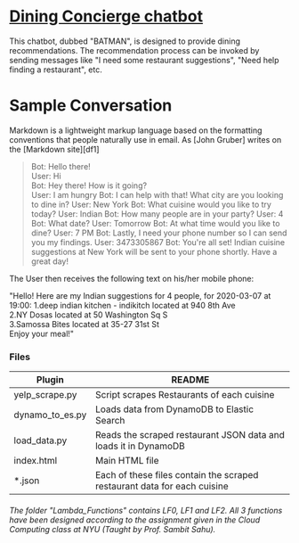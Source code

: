 # [Dining Concierge chatbot](http://diningconciergechatbot.s3-website-us-east-1.amazonaws.com/)


This chatbot, dubbed "BATMAN", is designed to provide dining recommendations. The recommendation process can be invoked by sending messages like "I need some restaurant suggestions", "Need help finding a restaurant", etc.


# Sample Conversation

Markdown is a lightweight markup language based on the formatting conventions that people naturally use in email.  As [John Gruber] writes on the [Markdown site][df1]

> Bot: Hello there!  
> User: Hi  
> Bot: Hey there! How is it going?  
> User: I am hungry
> Bot: I can help with that! What city are you looking to dine in?
> User: New York
> Bot: What cuisine would you like to try today?
> User: Indian
> Bot: How many people are in your party?
> User: 4
> Bot: What date?
> User: Tomorrow
> Bot: At what time would you like to dine?
> User: 7 PM
> Bot: Lastly, I need your phone number so I can send you my findings.
> User: 3473305867
> Bot: You're all set! Indian cuisine suggestions at New York will be sent to your phone shortly. Have a great day!

The User then receives the following text on his/her mobile phone:

"Hello! Here are my Indian suggestions for 4 people, for 2020-03-07 at 19:00: 
1.deep indian kitchen - indikitch located at 940 8th Ave  
2.NY Dosas located at 50 Washington Sq S  
3.Samossa Bites located at 35-27 31st St  
Enjoy your meal!"

### Files

| Plugin | README |
| ------ | ------ |
| yelp_scrape.py | Script scrapes Restaurants of each cuisine |
| dynamo_to_es.py | Loads data from DynamoDB to Elastic Search|
| load_data.py | Reads the scraped restaurant JSON data and loads it in DynamoDB |
| index.html | Main HTML file |
| *.json | Each of these files contain the scraped restaurant data for each cuisine |

###### The folder "Lambda_Functions" contains LF0, LF1 and LF2. All 3 functions have been designed according to the assignment given in the Cloud Computing class at NYU (Taught by Prof. Sambit Sahu).




